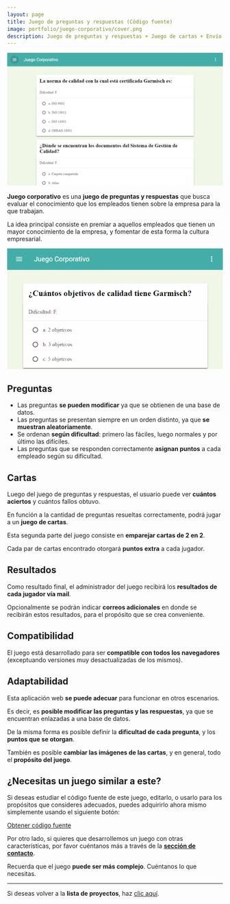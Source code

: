 ```yaml
---
layout: page
title: Juego de preguntas y respuestas (Código fuente)
image: portfolio/juego-corporativo/cover.png
description: Juego de preguntas y respuestas + Juego de cartas + Envío de mail
---
```


<p class="text-center">
	<img src="/images/portfolio/juego-corporativo/cover.png" alt="Imagen de la aplicación Juego Coporativo" title="Juego basado en preguntas y respuestas">
</p>

**Juego corporativo** es una **juego de preguntas y respuestas** que busca evaluar el conocimiento que los empleados tienen sobre la empresa para la que trabajan.

La idea principal consiste en premiar a aquellos empleados que tienen un mayor conocimiento de la empresa, y fomentar de esta forma la cultura empresarial.

<p class="text-center">
	<img src="/images/portfolio/juego-corporativo/demo.gif" alt="Gif de Juego corporativo" title="Demo del juego de preguntas y respuestas">
</p>

## Preguntas

- Las preguntas **se pueden modificar** ya que se obtienen de una base de datos.
- Las preguntas se presentan siempre en un orden distinto, ya que **se muestran aleatoriamente**.
- Se ordenan **según dificultad**: primero las fáciles, luego normales y por último las difíciles.
- Las preguntas que se responden correctamente **asignan puntos** a cada empleado según su dificultad.

## Cartas

Luego del juego de preguntas y respuestas, el usuario puede ver **cuántos aciertos** y cuántos fallos obtuvo.

En función a la cantidad de preguntas resueltas correctamente, podrá jugar a un **juego de cartas**.

Esta segunda parte del juego consiste en **emparejar cartas de 2 en 2**.

Cada par de cartas encontrado otorgará **puntos extra** a cada jugador.

## Resultados

Como resultado final, el administrador del juego recibirá los **resultados de cada jugador vía mail**.

Opcionalmente se podrán indicar **correos adicionales** en donde se recibirán estos resultados, para el propósito que se crea conveniente.

## Compatibilidad

El juego está desarrollado para ser **compatible con todos los navegadores** (exceptuando versiones muy desactualizadas de los mismos).

## Adaptabilidad

Esta aplicación web **se puede adecuar** para funcionar en otros escenarios.

Es decir, es **posible modificar las preguntas y las respuestas**, ya que se encuentran enlazadas a una base de datos.

De la misma forma es posible definir la **dificultad de cada pregunta**, y los **puntos que se otorgan**.

También es posible **cambiar las imágenes de las cartas**, y en general, todo el **propósito del juego**.

## ¿Necesitas un juego similar a este?

Si deseas estudiar el código fuente de este juego, editarlo, o usarlo para los propósitos que consideres adecuados, puedes adquirirlo ahora mismo simplemente usando el siguiente botón:

<script src="https://gumroad.com/js/gumroad.js"></script>

<div class="text-center">
	<a class="button" href="https://gum.co/preguntas-y-respuestas?wanted=true" target="_blank" data-gumroad-single-product="true">
		Obtener código fuente
	</a>	
</div>

Por otro lado, si quieres que desarrollemos un juego con otras características, por favor cuéntanos más a través de la [**sección de contacto**][contact]. 

Recuerda que el juego **puede ser más complejo**. Cuéntanos lo que necesitas.

___

Si deseas volver a la **lista de proyectos**, haz [clic aquí][portfolio].

[contact]: /contacto
[portfolio]: /portafolio
